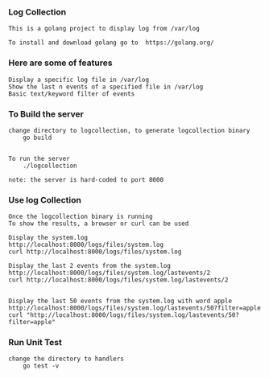### Log Collection

    This is a golang project to display log from /var/log

    To install and download golang go to  https://golang.org/

### Here are some of features
    Display a specific log file in /var/log
    Show the last n events of a specified file in /var/log
    Basic text/keyword filter of events

### To Build the server
    
    change directory to logcollection, to generate logcollection binary
        go build
       

    To run the server
        ./logcollection

    note: the server is hard-coded to port 8000
### Use log Collection
    Once the logcollection binary is running
    To show the results, a browser or curl can be used

    Display the system.log
    http://localhost:8000/logs/files/system.log
    curl http://localhost:8000/logs/files/system.log
    
    Display the last 2 events from the system.log
    http://localhost:8000/logs/files/system.log/lastevents/2
    curl http://localhost:8000/logs/files/system.log/lastevents/2


    Display the last 50 events from the system.log with word apple 
    http://localhost:8000/logs/files/system.log/lastevents/50?filter=apple
    curl "http://localhost:8000/logs/files/system.log/lastevents/50?filter=apple"



### Run Unit Test

    change the directory to handlers
        go test -v 

